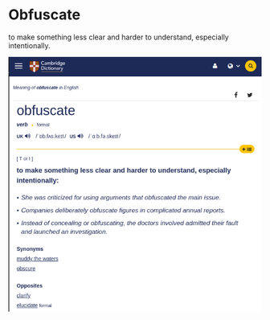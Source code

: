 # Obfuscate

to make something less clear and harder to understand, especially intentionally.

![](cambridge-definition.png)